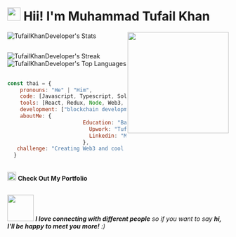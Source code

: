 <h1><img src="https://emojis.slackmojis.com/emojis/images/1531849430/4246/blob-sunglasses.gif?1531849430" width="30"/> Hii! I'm Muhammad Tufail Khan</h1>

![TufailKhanDeveloper's Stats](https://github-readme-stats.vercel.app/api?username=TufailKhanDeveloper&theme=highcontrast&show_icons=true&hide_border=true&count_private=false)   <img align='right' src="https://emojis.slackmojis.com/emojis/images/1643514476/4594/blob-wave.gif?1643514476" width="230">

##
![TufailKhanDeveloper's Streak](https://github-readme-streak-stats.herokuapp.com/?user=TufailKhanDeveloper&theme=highcontrast&hide_border=true)          ![TufailKhanDeveloper's Top Languages](https://github-readme-stats.vercel.app/api/top-langs/?username=TufailKhanDeveloper&theme=highcontrast&show_icons=true&hide_border=true&layout=compact) 
 ##


```javascript
const thai = {
    pronouns: "He" | "Him",
    code: [Javascript, Typescript, Soldity, MERN, Tailwind, Python, Java],
    tools: [React, Redux, Node, Web3, NextJS, Angular, Vue.js],
    development: ["blockchain development", "frontend development", "backend development"],
    aboutMe: {
                        Education: "Bachelor of Computer Science",
                          Upwork: "TufailKhanDeveloper",
                          Linkedin: "Muhammad Tufail Khan"
                        },
   challenge: "Creating Web3 and cool projects as fast as I can."
  }
  ```
##
<img src="https://mir-s3-cdn-cf.behance.net/project_modules/disp/945b0225337909.563440870421b.png" width="20" href="https://tuffudevelopment.vercel.app/"> <b>Check Out My Portfolio</b>  
##
<img src="https://media.giphy.com/media/LnQjpWaON8nhr21vNW/giphy.gif" width="60"> <em><b>I love connecting with different people</b> so if you want to say <b>hi, I'll be happy to meet you more!</b> :)</em>
##
